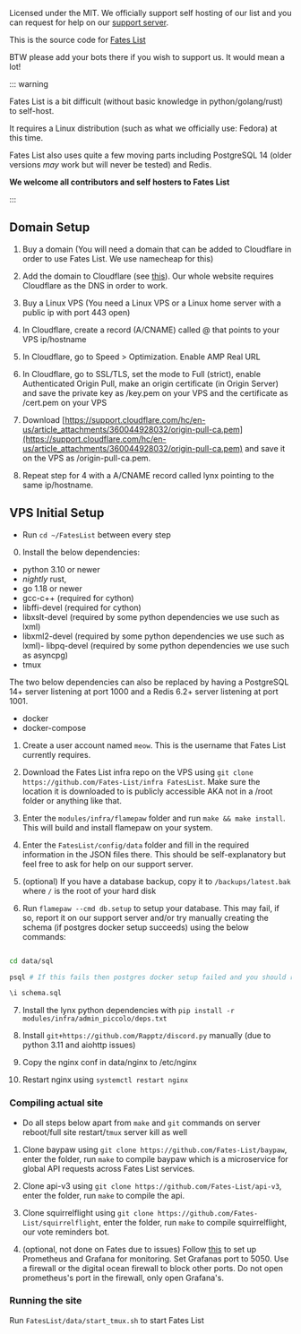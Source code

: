 Licensed under the MIT. We officially support self hosting of our list and you can request for help on our [support server](https://fateslist.xyz/servers/789934742128558080).

This is the source code for [Fates List](https://fateslist.xyz/)

BTW please add your bots there if you wish to support us. It would mean a lot!

::: warning

Fates List is a bit difficult (without basic knowledge in python/golang/rust) to self-host. 

It requires a Linux distribution (such as what we officially use: Fedora) at this time. 

Fates List also uses quite a few moving parts including PostgreSQL 14 (older versions *may* work but will never be tested) and Redis. 

**We welcome all contributors and self hosters to Fates List**

:::

## Domain Setup

1. Buy a domain (You will need a domain that can be added to Cloudflare in order to use Fates List. We use namecheap for this)

2. Add the domain to Cloudflare (see [this](https://support.cloudflare.com/hc/en-us/articles/201720164-Creating-a-Cloudflare-account-and-adding-a-website)). Our whole website requires Cloudflare as the DNS in order to work.

3. Buy a Linux VPS (You need a Linux VPS or a Linux home server with a public ip with port 443 open)

4. In Cloudflare, create a record (A/CNAME) called @ that points to your VPS ip/hostname

5. In Cloudflare, go to Speed > Optimization. Enable AMP Real URL

6. In Cloudflare, go to SSL/TLS, set the mode to Full (strict), enable Authenticated Origin Pull, make an origin certificate (in Origin Server) and save the private key as /key.pem on your VPS and the certificate as /cert.pem on your VPS

7. Download [https://support.cloudflare.com/hc/en-us/article_attachments/360044928032/origin-pull-ca.pem](https://support.cloudflare.com/hc/en-us/article_attachments/360044928032/origin-pull-ca.pem) and save it on the VPS as /origin-pull-ca.pem.

8. Repeat step for 4 with a A/CNAME record called lynx pointing to the same ip/hostname.

## VPS Initial Setup

- Run ``cd ~/FatesList`` between every step

0. Install the below dependencies:

- python 3.10 or newer
- *nightly* rust, 
- go 1.18 or newer
- gcc-c++ (required for cython)
- libffi-devel (required for cython)
- libxslt-devel (required by some python dependencies we use such as lxml)
- libxml2-devel (required by some python dependencies we use such as lxml)- libpq-devel (required by some python dependencies we use such as asyncpg)
- tmux

The two below dependencies can also be replaced by having a PostgreSQL 14+ server listening at port 1000 and a Redis 6.2+ server listening at port 1001.

- docker
- docker-compose

1. Create a user account named ``meow``. This is the username that Fates List currently requires.

2. Download the Fates List infra repo on the VPS using `git clone https://github.com/Fates-List/infra FatesList`. Make sure the location it is downloaded to is publicly accessible AKA not in a /root folder or anything like that.

3. Enter the ``modules/infra/flamepaw`` folder and run `make && make install`. This will build and install flamepaw on your system.

4. Enter the ``FatesList/config/data`` folder and fill in the required information in the JSON files there. This should be self-explanatory but feel free to ask for help on our support server.

5. (optional) If you have a database backup, copy it to ``/backups/latest.bak`` where ``/`` is the root of your hard disk

6. Run ``flamepaw --cmd db.setup`` to setup your database. This may fail, if so, report it on our support server and/or try manually creating the schema (if postgres docker setup succeeds) using the below commands:

```bash

cd data/sql

psql # If this fails then postgres docker setup failed and you should report this

\i schema.sql
```

7. Install the lynx python dependencies with ``pip install -r modules/infra/admin_piccolo/deps.txt``

8. Install ``git+https://github.com/Rapptz/discord.py`` manually (due to python 3.11 and aiohttp issues)

9. Copy the nginx conf in data/nginx to /etc/nginx

10. Restart nginx using ``systemctl restart nginx``

### Compiling actual site 

- Do all steps below apart from ``make`` and ``git`` commands on server reboot/full site restart/``tmux`` server kill as well

1. Clone baypaw using ``git clone https://github.com/Fates-List/baypaw``, enter the folder, run ``make`` to compile baypaw which is a microservice for global API requests across Fates List services.

2. Clone api-v3 using ``git clone https://github.com/Fates-List/api-v3``, enter the folder, run ``make`` to compile the api.

3. Clone squirrelflight using ``git clone https://github.com/Fates-List/squirrelflight``, enter the folder, run ``make`` to compile squirrelflight, our vote reminders bot.

4. (optional, not done on Fates due to issues) Follow [this](https://stevescargall.com/2020/05/13/how-to-install-prometheus-and-grafana-on-fedora-server/) to set up Prometheus and Grafana for monitoring. Set Grafanas port to 5050. Use a firewall or the digital ocean firewall to block other ports. Do not open prometheus's port in the firewall, only open Grafana's.

### Running the site

Run ``FatesList/data/start_tmux.sh`` to start Fates List